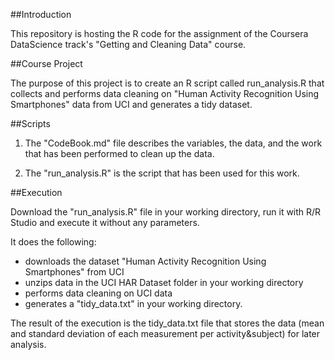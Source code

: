 ##Introduction

This repository is hosting the R code for the assignment of the Coursera DataScience track's "Getting and Cleaning Data" course. 

##Course Project

The purpose of this project is to create an R script called run_analysis.R that collects and performs data cleaning on "Human Activity Recognition Using Smartphones" data from UCI and generates a tidy dataset.

##Scripts

1. The "CodeBook.md" file describes the variables, the data, and the work that has been performed to clean up the data. 

2. The "run_analysis.R" is the script that has been used for this work.

##Execution

Download the "run_analysis.R" file in your working directory, run it with R/R Studio and execute it without any parameters. 

It does the following: 
  - downloads the dataset "Human Activity Recognition Using Smartphones" from UCI
  - unzips data in the UCI HAR Dataset folder in your working directory 
  - performs data cleaning on UCI data
  - generates a "tidy_data.txt" in your working directory.

The result of the execution is the tidy_data.txt file that stores the data (mean and standard deviation of each measurement per activity&subject) for later analysis.
